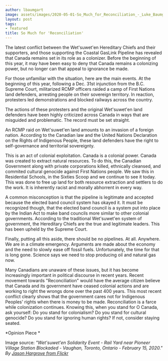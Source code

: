 ```yaml
---
author: lbaumgart
image: assets/images/2020-05-01-So_Much_for_Reconciliation_-_Luke_Baumgart_photo.jpg
layout: post
tags:
- featured
title: So Much for 'Reconciliation'
---
```


The latest conflict between the Wet'suwet'en Hereditary Chiefs and their
supporters, and those supporting the Coastal GasLink Pipeline has
revealed that Canada remains set in its role as a colonizer. Before the
beginning of this year, it may have been easy to deny that Canada
remains a colonizing power, but no longer can that appeal to ignorance
be made. 

For those unfamiliar with the situation, here are the main events. At
the beginning of this year, following a Dec. 31st injunction from the
B.C. Supreme Court, militarized RCMP officers raided a camp of First
Nations land defenders, arresting people on their sovereign territory.
In reaction, protesters led demonstrations and blocked railways across
the country. 

The actions of these protesters and the original Wet\'suwet\'en land
defenders have been highly criticized across Canada in ways that are
misguided and problematic. The record must be set straight.

An RCMP raid on Wet'suwet'en land amounts to an invasion of a foreign
nation. According to the Canadian law and the United Nations Declaration
on the Rights of Indigenous People, these land defenders have the right
to self-governance and territorial sovereignty. 

This is an act of colonial exploitation. Canada is a colonial power.
Canada was created to extract natural resources. To do this, the
Canadian Government along with private corporations killed, ethnically
cleansed, and commited cultural genocide against First Nations people.
We saw this in Residential Schools, in the Sixties Scoop and we continue
to see it today. This was done to free up land for both resource
extraction and settlers to do the work. It is inherently racist and
morally abhorrent in every way. 

A common misconception is that the pipeline is legitimate and accepted
because the elected band council system has okayed it. It must be
recognized though, that the elected band council is a system put into
place by the Indian Act to make band councils more similar to other
colonial governments. According to the traditional Wet\'suwet\'en system
of government, the Hereditary Chiefs are the true and legitimate
leaders. This has been upheld by the Supreme Court.

Finally, putting all this aside, there should be no pipelines. At all.
Anywhere. We are in a climate emergency. Arguments are made about the
economy and the need to slowly ease off fossil fuels. Unfortunately, the
time for that is long gone. Science says we need to stop producing oil
and natural gas now.

Many Canadians are unaware of these issues, but it has become
increasingly important in political discourse in recent years. Recent
movement towards "Reconciliation" would have the average citizen believe
that Canada and its government have ceased colonial actions and are
working to right the wrongs done over the past 400 years. This most
recent conflict clearly shows that the government cares not for
Indigenous Peoples' rights when there is money to be made.
Reconciliation is a farce while colonization continues. Knowing this,
when you stand for O Canada, ask yourself: Do you stand for colonialism?
Do you stand for cultural genocide? Do you stand for ignoring human
rights? If not, consider staying seated. 

*Opinion Piece *

Image source: *"Wet\'suwet\'en Solidarity Event - Rail Yard near Pioneer
Village Station Blockaded - Vaughan, Toronto, Ontario - February 15,
2020." By [Jason Hargrove from
Flickr](https://www.flickr.com/photos/salty_soul/49542240712/)*
